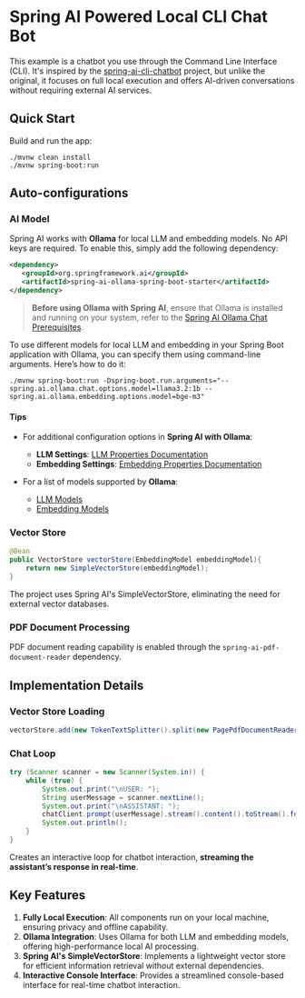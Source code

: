 # Spring AI Powered Local CLI Chat Bot

This example is a chatbot you use through the Command Line Interface (CLI). It's inspired by the [spring-ai-cli-chatbot](https://github.com/tzolov/spring-ai-cli-chatbot) project, but unlike the original, it focuses on full local execution and offers AI-driven conversations without requiring external AI services.

## Quick Start

Build and run the app:
```
./mvnw clean install
./mvnw spring-boot:run
```

## Auto-configurations

### AI Model

Spring AI works with **Ollama** for local LLM and embedding models. No API keys are required.
To enable this, simply add the following dependency:
```xml
<dependency>
   <groupId>org.springframework.ai</groupId>
   <artifactId>spring-ai-ollama-spring-boot-starter</artifactId>
</dependency>
```
> **Before using Ollama with Spring AI**, ensure that Ollama is installed and running on your system, refer to the [Spring AI Ollama Chat Prerequisites](https://docs.spring.io/spring-ai/reference/api/chat/ollama-chat.html#_prerequisites).

To use different models for local LLM and embedding in your Spring Boot application with Ollama, you can specify them using command-line arguments. Here’s how to do it:
```
./mvnw spring-boot:run -Dspring-boot.run.arguments="--spring.ai.ollama.chat.options.model=llama3.2:1b --spring.ai.ollama.embedding.options.model=bge-m3"
```
#### Tips

- For additional configuration options in **Spring AI with Ollama**:
    - **LLM Settings**: [LLM Properties Documentation](https://docs.spring.io/spring-ai/reference/api/chat/ollama-chat.html#_chat_properties)
    - **Embedding Settings**: [Embedding Properties Documentation](https://docs.spring.io/spring-ai/reference/api/embeddings/ollama-embeddings.html#_embedding_properties)

- For a list of models supported by **Ollama**:
    - [LLM Models](https://github.com/ollama/ollama?tab=readme-ov-file#model-library)
    - [Embedding Models](https://ollama.com/search?c=embedding)

### Vector Store
```java
@Bean
public VectorStore vectorStore(EmbeddingModel embeddingModel){
    return new SimpleVectorStore(embeddingModel);
}
```
The project uses Spring AI's SimpleVectorStore, eliminating the need for external vector databases.

### PDF Document Processing

PDF document reading capability is enabled through the `spring-ai-pdf-document-reader` dependency.

## Implementation Details
### Vector Store Loading
```java
vectorStore.add(new TokenTextSplitter().split(new PagePdfDocumentReader(localDocs).read()));
```
### Chat Loop
```java
try (Scanner scanner = new Scanner(System.in)) {
    while (true) {
        System.out.print("\nUSER: ");
        String userMessage = scanner.nextLine();
        System.out.print("\nASSISTANT: ");
        chatClient.prompt(userMessage).stream().content().toStream().forEach(System.out::print);
        System.out.println();
    }
}
```
Creates an interactive loop for chatbot interaction, **streaming the assistant’s response in real-time**.

## Key Features

1. **Fully Local Execution**: All components run on your local machine, ensuring privacy and offline capability.
2. **Ollama Integration**: Uses Ollama for both LLM and embedding models, offering high-performance local AI processing.
3. **Spring AI's SimpleVectorStore**: Implements a lightweight vector store for efficient information retrieval without external dependencies.
4. **Interactive Console Interface**: Provides a streamlined console-based interface for real-time chatbot interaction.


